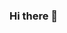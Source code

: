### Hi there 👋

<!--
**MLPriyareddy/MLPriyareddy** is a ✨ _special_ ✨ repository because its `README.md` (this file) appears on your GitHub profile.
- 👋 Hi, I’m Lakshmi Priyanka Mandapati
- 👀 I’m interested in learning selenium with Python,SQL and Tableau
- 🌱 I’m currently learning Git/GitHub
- 💞️ I’m looking to collaborate on Selenuium with Python
- 📫 How to reach me Sreejareddy.mandapati@gmail.com

Brief Introduction about Myself: I am Lakshmi Priyanka.I am working as a Software Tester at QualityLogic since November 2020.I would like to Improve my skills in Automation Testing. I am intersted in learning Selenium with Python and I also have Basic Knowledge on Tableau and Python Language.If anyone intersted in learning with me, Please Contact me ar Sreejareddy.mandapati@gmail.com.Thank You

